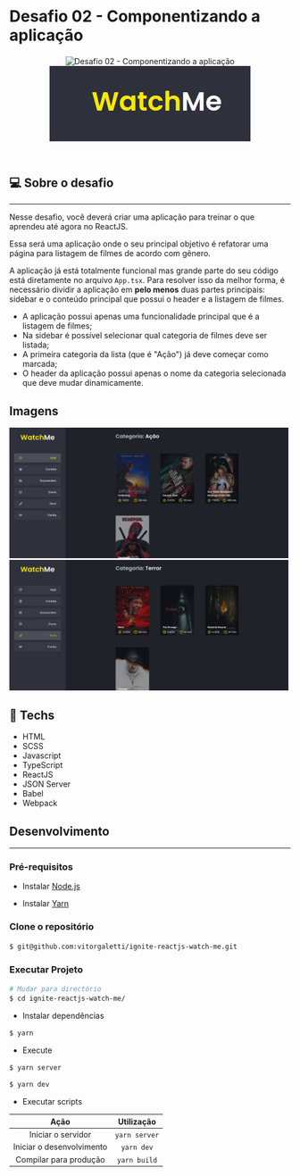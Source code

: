 # Desafio 02 - Componentizando a aplicação

<p align="center">
<img alt="Desafio 02 - Componentizando a aplicação" src="https://www.notion.so/image/https%3A%2F%2Fs3-us-west-2.amazonaws.com%2Fsecure.notion-static.com%2Fc2fd7c29-54f4-45c2-95fa-b9fa269109b8%2Freactjs.png?table=block&id=51e4099a-6e2f-4d4b-ae94-f9fe75bb769d&spaceId=08f749ff-d06d-49a8-a488-9846e081b224&width=250&userId=&cache=v2" width="200" hspace="50" align="center"/>
<img alt="Desafio 02 - Componentizando a aplicação" src="./public/assets/img/logo.png" align="center"/>

</p>

<br>

## :computer: Sobre o desafio

<hr>

Nesse desafio, você deverá criar uma aplicação para treinar o que aprendeu até agora no ReactJS.

Essa será uma aplicação onde o seu principal objetivo é refatorar uma página para listagem de filmes de acordo com gênero.

A aplicação já está totalmente funcional mas grande parte do seu código está diretamente no arquivo `App.tsx`. Para resolver isso da melhor forma, é necessário dividir a aplicação em **pelo menos** duas partes principais: sidebar e o conteúdo principal que possui o header e a listagem de filmes.

- A aplicação possui apenas uma funcionalidade principal que é a listagem de filmes;
- Na sidebar é possível selecionar qual categoria de filmes deve ser listada;
- A primeira categoria da lista (que é "Ação") já deve começar como marcada;
- O header da aplicação possui apenas o nome da categoria selecionada que deve mudar dinamicamente.

## Imagens

<div>
   <img src="./public/assets/img/image-1.png" width="500" />
   <img src="./public/assets/img/image-2.png" width="500" />
</div>

## :rocket: Techs

<ul>
  <li> HTML</li>
  <li> SCSS </li>
  <li> Javascript </li>
  <li> TypeScript </li>
  <li> ReactJS </li>
  <li> JSON Server </li>
  <li> Babel </li>
  <li> Webpack </li>
</ul>

## Desenvolvimento

---

### Pré-requisitos

- Instalar [Node.js](https://nodejs.org)

- Instalar [Yarn](https://yarnpkg.com/)

### Clone o repositório

```bash
$ git@github.com:vitorgaletti/ignite-reactjs-watch-me.git
```

### Executar Projeto

```bash
# Mudar para directório
$ cd ignite-reactjs-watch-me/
```

- Instalar dependências

```bash
$ yarn
```

- Execute

```bash
$ yarn server
```

```bash
$ yarn dev
```

- Executar scripts

|           Ação            |  Utilização   |
| :-----------------------: | :-----------: |
|    Iniciar o servidor     | `yarn server` |
| Iniciar o desenvolvimento |  `yarn dev`   |
|  Compilar para produção   | `yarn build`  |
